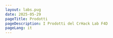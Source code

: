 ```yaml
---
layout: labs.pug
date: 2025-05-29
pageTitle: Prodotti
pageDescription: I Prodotti del CrHack Lab F4D
pageLang: it
---
```


<!-- Content comes from Pug file and collections -->